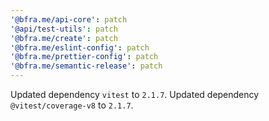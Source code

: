 ```yaml
---
'@bfra.me/api-core': patch
'@api/test-utils': patch
'@bfra.me/create': patch
'@bfra.me/eslint-config': patch
'@bfra.me/prettier-config': patch
'@bfra.me/semantic-release': patch
---
```


Updated dependency `vitest` to `2.1.7`.
Updated dependency `@vitest/coverage-v8` to `2.1.7`.
